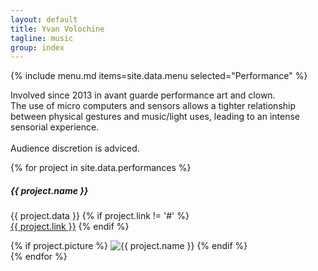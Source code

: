 ```yaml
---
layout: default
title: Yvan Volochine
tagline: music
group: index
---
```


{% include menu.md items=site.data.menu selected="Performance" %}
<section class="performance">
  <p class="main">
    Involved since 2013 in avant guarde performance art and clown.<br />
    The use of micro computers and sensors allows a tighter relationship between physical gestures and music/light uses, leading to an intense sensorial experience.<br />
    <br />
    Audience discretion is adviced.
  </p>
  <p class="main">
    {% for project in site.data.performances %}
      <div class="row project-item">
        <div class="col-md-8">
          <h5>{{ project.name }}</h5>
          <p class="project-data">
            {{ project.data }}
            {% if project.link != '#' %}
              <br /><a href="{{ project.link }}" target="_blank">{{ project.link }}</a>
            {% endif %}
          </p>
        </div>
        <div class="col-md-4 image">
          {% if project.picture %}
            <img src="{{ '/assets/img/' | append: project.picture | realtive_url }}" alt="{{ project.name }}" title="{{ project.name }}" />
          {% endif %}
        </div>
      </div>
    {% endfor %}
  </p>
</section>
